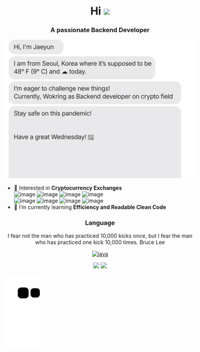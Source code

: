 <h1 align="center">Hi <img height="40" src="https://emoji.gg/assets/emoji/7333-parrotdance.gif"></h1>
<h3 align="center">A passionate Backend Developer</h3>

![message_svg](https://github.com/JayFreemandev/JayFreemandev/blob/main/chat.svg)

- 🔭 Interested in **Cryptocurrency Exchanges**  
![image](https://user-images.githubusercontent.com/72185011/158069892-6e934f84-7b65-460e-95ce-10a303c3478d.png)
![image](https://user-images.githubusercontent.com/72185011/158069930-5efbbe70-26b2-49e9-a840-3a44d0251f85.png)
![image](https://user-images.githubusercontent.com/72185011/158069979-bde3d982-7875-412e-90d2-1026811aecc4.png)
![image](https://user-images.githubusercontent.com/72185011/158070003-0a3f3f4f-97d6-4563-a7e3-ebe0663b63c0.png)  
![image](https://user-images.githubusercontent.com/72185011/158070053-6328b44e-ba4b-43fd-ad9b-5e91fcebec73.png)
![image](https://user-images.githubusercontent.com/72185011/158070084-fd5c4ca5-065e-4929-8c7b-5fbb7593e12b.png)
![image](https://user-images.githubusercontent.com/72185011/158070138-0035cf70-d82c-4739-9481-7cbd785178d5.png)
![image](https://user-images.githubusercontent.com/72185011/158070195-62d67ec2-b106-443c-a1f3-4159c6943b75.png)
- 🌱 I’m currently learning **Efficiency and Readable Clean Code**

<h3 align="center">Language</h3>
<p align="center">I fear not the man who has practiced 10,000 kicks once, but I fear the man who has practiced one kick 10,000 times. Bruce Lee</p>
<p align="center"> 
  <a href="https://www.w3.org/html/" target="_blank"> 
    <img src="https://user-images.githubusercontent.com/72185011/158189389-6d6cf2e9-f001-4f40-9d3c-54af4fc811bc.png" alt="java" width="40" height="40"/> 
  </a>
</p>

<p align= "center">
  <img height= "150" src="https://github-readme-stats.vercel.app/api?username=JayFreemandev&theme=react&show_icons=true&include_all_commits=true" />
  <img height= "150" src="https://github-readme-stats.vercel.app/api/top-langs/?username=JayFreemandev&theme=react&layout=compact" />
</p>

![snake svg](https://github.com/JayFreemandev/JayFreemandev/blob/output/github-contribution-grid-snake.svg)
